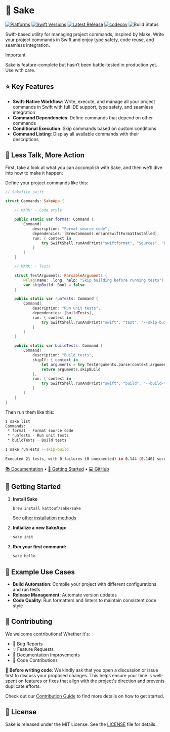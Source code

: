 # 🍶 Sake

[![Platforms](https://img.shields.io/endpoint?url=https%3A%2F%2Fswiftpackageindex.com%2Fapi%2Fpackages%2Fkattouf%2FSake%2Fbadge%3Ftype%3Dplatforms)](https://swiftpackageindex.com/kattouf/Sake)
[![Swift Versions](https://img.shields.io/endpoint?url=https%3A%2F%2Fswiftpackageindex.com%2Fapi%2Fpackages%2Fkattouf%2FSake%2Fbadge%3Ftype%3Dswift-versions)](https://swiftpackageindex.com/kattouf/Sake)
[![Latest Release](https://img.shields.io/github/release/kattouf/Sake.svg)](https://github.com/kattouf/Sake/releases/latest)
[![codecov](https://codecov.io/gh/kattouf/Sake/graph/badge.svg?token=TTQYPIKOPN)](https://codecov.io/gh/kattouf/Sake)
![Build Status](https://github.com/kattouf/Sake/actions/workflows/checks.yml/badge.svg?branch=main)

Swift-based utility for managing project commands, inspired by Make. Write your project commands in Swift and enjoy type safety, code reuse, and seamless integration.

> [!IMPORTANT]
> Sake is feature-complete but hasn’t been battle-tested in production yet. Use with care.

## ⭐️ Key Features

- **Swift-Native Workflow**: Write, execute, and manage all your project commands in Swift with full IDE support, type safety, and seamless integration
- **Command Dependencies**: Define commands that depend on other commands
- **Conditional Execution**: Skip commands based on custom conditions
- **Command Listing**: Display all available commands with their descriptions

## 🏃 Less Talk, More Action

First, take a look at what you can accomplish with Sake, and then we'll dive into how to make it happen:

Define your project commands like this:
``` swift
// Sakefile.swift

struct Commands: SakeApp {

    // MARK: - Code style

    public static var format: Command {
        Command(
            description: "Format source code",
            dependencies: [BrewCommands.ensureSwiftFormatInstalled],
            run: { context in
                try SwiftShell.runAndPrint("swiftformat", "Sources", "Package.swift")
            }
        )
    }

    // MARK: - Tests

    struct TestArguments: ParsableArguments {
        @Flag(name: .long, help: "Skip building before running tests")
        var skipBuild: Bool = false
    }

    public static var runTests: Command {
        Command(
            description: "Run unit tests",
            dependencies: [buildTests],
            run: { context in
                try SwiftShell.runAndPrint("swift", "test", "--skip-build"")
            }
        )
    }

    public static var buildTests: Command {
        Command(
            description: "Build tests",
            skipIf: { context in
                let arguments = try TestArguments.parse(context.arguments)
                return arguments.skipBuild
            },
            run: { context in
                try SwiftShell.runAndPrint("swift", "build", "--build-tests")
            }
        )
    }
}
```

Then run them like this:
``` sh
❯ sake list
Commands:
 * format - Format source code
 * runTests - Run unit tests
 * buildTests - Build tests

❯ sake runTests --skip-build
...
Executed 21 tests, with 0 failures (0 unexpected) in 0.144 (0.146) seconds
```

[📚 Documentation](https://sakeswift.org) • [🚀 Getting Started](#-getting-started) • [💻 GitHub](https://github.com/kattouf/Sake)

## 🚀 Getting Started

1. **Install Sake**
   ```bash
   brew install kattouf/sake/sake
   ```
   See [other installation methods](https://sakeswift.org/installation.html)

2. **Initialize a new SakeApp:**
   ```bash
   sake init
   ```

3. **Run your first command:**
   ```bash
   sake hello
   ```

## 📖 Example Use Cases

- **Build Automation**: Compile your project with different configurations and run tests
- **Release Management**: Automate version updates
- **Code Quality**: Run formatters and linters to maintain consistent code style

## 🤝 Contributing

We welcome contributions! Whether it's:
- 🐛 Bug Reports
- 💡 Feature Requests
- 📖 Documentation Improvements
- 🔧 Code Contributions

👋 **Before writing code**: We kindly ask that you open a discussion or issue first to discuss your proposed changes. This helps ensure your time is well-spent on features or fixes that align with the project's direction and prevents duplicate efforts.

Check out our [Contribution Guide](https://sakeswift.org/contribution-guide.html) to find more details on how to get started.

## 📜 License

Sake is released under the MIT License. See the [LICENSE](./LICENSE) file for details.
